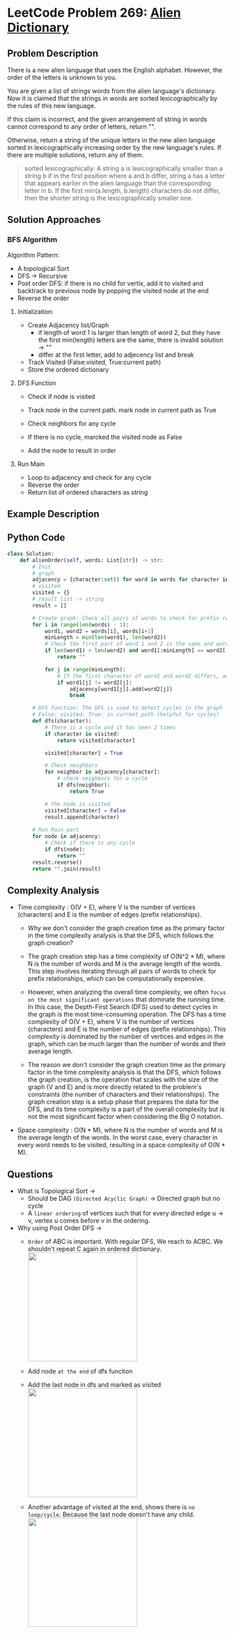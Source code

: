 # LeetCode Problem 269: [Alien Dictionary](https://leetcode.com/problems/alien-dictionary/)
## Problem Description
There is a new alien language that uses the English alphabet. However, the order of the letters is unknown to you.

You are given a list of strings words from the alien language's dictionary. Now it is claimed that the strings in words are 
sorted lexicographically
 by the rules of this new language.

If this claim is incorrect, and the given arrangement of string in words cannot correspond to any order of letters, return "".

Otherwise, return a string of the unique letters in the new alien language sorted in lexicographically increasing order by the new language's rules. If there are multiple solutions, return any of them.

> sorted lexicographically: A string a is lexicographically smaller than a string b if in the first position where a and b differ, string a has a letter that appears earlier in the alien language than the corresponding letter in b. If the first min(a.length, b.length) characters do not differ, then the shorter string is the lexicographically smaller one.

## Solution Approaches
### BFS Algorithm
Algorithm Pattern:
- A topological Sort
- DFS -> Recursive
- Post order DFS: if there is no child for vertix, add it to visited and backtrack to previous node by popping the visited node at the end
- Reverse the order

1. Initialization:
    - Create Adjacency list/Graph
        - if length of word 1 is larger than length of word 2, but they have the first min(length) letters are the same, there is invalid solution -> ""
        - differ at the first letter, add to adjecency list and break
    - Track Visited (False:visited, True:current path)
    - Store the ordered dictionary
2. DFS Function
    - Check if node is visited
    - Track node in the current path. mark node in current path as True

    - Check neighbors for any cycle
    - If there is no cycle, marcked the visited node as False
    - Add the node to result in order

3. Run Main
    - Loop to adjacency and check for any cycle
    - Reverse the order
    - Return list of ordered characters as string
## Example Description

## Python Code
```python
class Solution:
    def alienOrder(self, words: List[str]) -> str:
        # Init
        # graph
        adjacency = {character:set() for word in words for character in word}
        # visited
        visited = {}
        # result list -> string
        result = []

        # Create graph: Check all pairs of words to check for prefix relationships
        for i in range(len(words) - 1):
            word1, word2 = words[i], words[i+1]
            minLength = min(len(word1), len(word2))
            # Check the first part of word 1 and 2 is the same and word 1 is lengthier than word 2, it is invalid solution
            if len(word1) > len(word2) and word1[:minLength] == word2[:minLength]:
                return ""

            for j in range(minLength):
                # If the first character of word1 and word2 differs, add to graph
                if word1[j] != word2[j]:
                    adjacency[word1[j]].add(word2[j])
                    break

        # DFS function: The DFS is used to detect cycles in the graph
        # False: visited; True: in current path (helpful for cycles)
        def dfs(character):
            # There is a cycle and it has seen 2 times
            if character in visited:
                return visited[character]

            visited[character] = True

            # Check neighbors
            for neighbor in adjacency[character]:
                # check neighbors for a cycle
                if dfs(neighbor):
                    return True

            # the node is visited
            visited[character] = False
            result.append(character)
        
        # Run Main part
        for node in adjacency:
            # Check if there is any cycle
            if dfs(node):
                return ""
        result.reverse()
        return "".join(result)
```
## Complexity Analysis
- Time complexity : O(V + E), where V is the number of vertices (characters) and E is the number of edges (prefix relationships).
    - Why we don't consider the graph creation time as the primary factor in the time complexity analysis is that the DFS, which follows the graph creation?

    - The graph creation step has a time complexity of O(N^2 * M), where N is the number of words and M is the average length of the words. This step involves iterating through all pairs of words to check for prefix relationships, which can be computationally expensive.

    - However, when analyzing the overall time complexity, we often ```focus on the most significant operations``` that dominate the running time. In this case, the Depth-First Search (DFS) used to detect cycles in the graph is the most time-consuming operation. The DFS has a time complexity of O(V + E), where V is the number of vertices (characters) and E is the number of edges (prefix relationships). This complexity is dominated by the number of vertices and edges in the graph, which can be much larger than the number of words and their average length.

    - The reason we don't consider the graph creation time as the primary factor in the time complexity analysis is that the DFS, which follows the graph creation, is the operation that scales with the size of the graph (V and E) and is more directly related to the problem's constraints (the number of characters and their relationships). The graph creation step is a setup phase that prepares the data for the DFS, and its time complexity is a part of the overall complexity but is not the most significant factor when considering the Big O notation.

- Space complexity : O(N * M), where N is the number of words and M is the average length of the words. In the worst case, every character in every word needs to be visited, resulting in a space complexity of O(N * M). 

## Questions
- What is Topological Sort -> 
    - Should be DAG ```(Directed Acyclic Graph)``` -> Directed graph but no cycle
    - A ```linear ordering``` of vertices such that for every directed edge u -> v, vertex u comes before v in the ordering.
- Why using Post Order DFS ->
    - ```Order``` of ABC is important. With regular DFS, We reach to ACBC. We shouldn't repeat C again in ordered dictionary.
    <img src="https://github.com/MaryamZahiri/LC-Algorithms/assets/52676399/700dbd4e-a2c5-48bd-ae39-f7ebdc1974ce" width=250><br />

    - Add node ```at the end``` of dfs function
    - Add the last node in dfs and marked as visited
    <img src="https://github.com/MaryamZahiri/LC-Algorithms/assets/52676399/398bf2c4-8ba1-4a8c-952f-0bf324e11b62" width=250><br />

    - Another advantage of visited at the end, shows there is ```no loop/cycle```. Because the last node doesn't have any child.
    <img src="https://github.com/MaryamZahiri/LC-Algorithms/assets/52676399/fc6b6a8e-a5f4-49f1-aa36-7774244d2ac5" width=250><br />